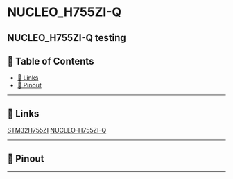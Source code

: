 # NUCLEO_H755ZI-Q
NUCLEO_H755ZI-Q testing
---

## 📑 Table of Contents

- [🔗 Links](#-links)
- [📌 Pinout](#-pinout)

---

## 🔗 Links

[STM32H755ZI](https://www.st.com/en/microcontrollers-microprocessors/stm32h755zi.html)
[NUCLEO-H755ZI-Q](https://www.st.com/en/evaluation-tools/nucleo-h755zi-q.html)

---

## 📌 Pinout



---